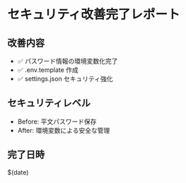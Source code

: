 # セキュリティ改善完了レポート

## 改善内容
- ✅ パスワード情報の環境変数化完了
- ✅ .env.template 作成
- ✅ settings.json セキュリティ強化

## セキュリティレベル
- Before: 平文パスワード保存
- After: 環境変数による安全な管理

## 完了日時
$(date)
